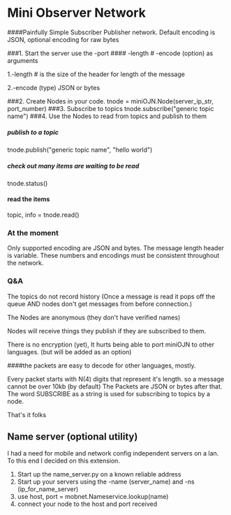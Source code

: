 # Mini Observer Network

####Painfully Simple Subscriber Publisher network.
Default encoding is JSON, optional encoding for raw bytes

###1. Start the server
use the -port #### -length # -encode (option) as arguments

1.-length # is the size of the header for length of the message

2.-encode (type) JSON or bytes

###2. Create Nodes in your code.
tnode = miniOJN.Node(server_ip_str, port_number)
###3. Subscribe to topics
tnode.subscribe("generic topic name")
###4. Use the Nodes to read from topics and publish to them

##### publish to a topic
tnode.publish("generic topic name", "hello world")

##### check out many items are waiting to be read
tnode.status()

#### read the items
topic, info = tnode.read()

### At the moment

Only supported encoding are JSON and bytes.
The message length header is variable. 
These numbers and encodings must be consistent throughout the network.

### Q&A
The topics do not record history (Once a message is read it pops off the queue 
AND nodes don't get messages from before connection.)

The Nodes are anonymous (they don't have verified names)

Nodes will receive things they publish if they are subscribed to them.

There is no encryption (yet), It hurts being able to port miniOJN to other languages. (but will be added as an option)

####the packets are easy to decode for other languages, mostly.

Every packet starts with N(4) digits that represent it's length. so a message cannot be over 10kb (by default)
The Packets are JSON or bytes after that.
The word SUBSCRIBE as a string is used for subscribing to topics by a node.

That's it folks

## Name server (optional utility)
I had a need for mobile and network config independent servers on a lan. To this end I decided on this extension.

1. Start up the name_server.py on a known reliable address
2. Start up your servers using the -name (server_name) and -ns (ip_for_name_server)
3. use host, port = mobnet.Nameservice.lookup(name)
4. connect your node to the host and port received

